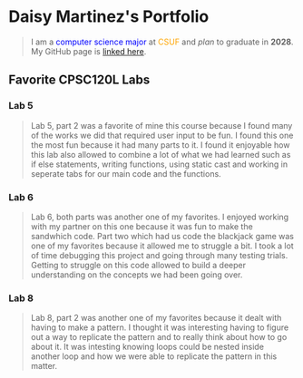 
# Daisy Martinez's Portfolio

> I am a <span style="color:blue">computer science major</span> at <span style="color:orange">CSUF</span> and *plan* to graduate in **2028**.
My GitHub page is [linked here](http://github.com/daisycalel).


## Favorite CPSC120L Labs

### Lab 5

> Lab 5, part 2 was a favorite of mine this course because I found many of 
the works we did that required user input to be fun. I found this one the most fun 
because it had many parts to it. I found it enjoyable how this lab also allowed to
combine a lot of what we had learned such as if else statements, writing functions, 
using static cast and working in seperate tabs for our main code and the functions.

### Lab 6
> Lab 6, both parts was another one of my favorites. I enjoyed working with my 
partner on this one because it was fun to make the sandwhich code. Part two which
had us code the blackjack game was one of my favorites because it allowed me to
struggle a bit. I took a lot of time debugging this project and going through 
many testing trials. Getting to struggle on this code allowed to build a deeper
understanding on the concepts we had been going over.

### Lab 8
> Lab 8, part 2 was another one of my favorites because it dealt with having to make 
a pattern. I thought it was interesting having to figure out a way to replicate the 
pattern and to really think about how to go about it. It was intesting knowing loops 
could be nested inside another loop and how we were able to replicate the pattern in 
this matter.